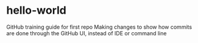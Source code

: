 # hello-world
GitHub training guide for first repo
Making changes to show how commits are done through the GitHub UI, instead of IDE or command line
